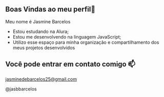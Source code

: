 ## Boas Vindas ao meu perfil💙

Meu nome é Jasmine Barcelos

- Estou estudando na Alura;
- Estou me desenvolvendo na linguagem JavaScript;
- Utilizo esse espaço para minha organização e compartilhamento dos meus projetos desenvolvidos

## Você pode entrar em contato comigo 📫

jasminedebarcelos25@gmail.com

@jasbbarcelos

